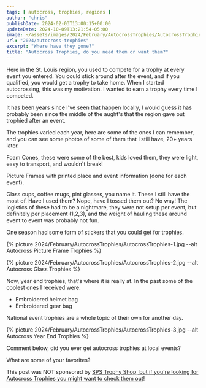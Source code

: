 ```yaml
---
tags: [ autocross, trophies, regions ]
author: "chris"
publishDate: 2024-02-03T13:00:15+00:00
updateDate: 2024-10-09T13:21:54-05:00
image: ~/assets/images/2024/February/AutocrossTrophies/AutocrossTrophies-1.jpg
url: "2024/autocross-trophies"
excerpt: "Where have they gone?"
title: "Autocross Trophies, do you need them or want them?"
---
```


Here in the St. Louis region, you used to compete for a trophy at every event you entered. You could stick around after the event, and if you qualified, you would get a trophy to take home. When I started autocrossing, this was my motivation. I wanted to earn a trophy every time I competed.

It has been years since I've seen that happen locally, I would guess it has probably been since the middle of the aught's that the region gave out trophied after an event. 

The trophies varied each year, here are some of the ones I can remember, and you can see some photos of some of them that I still have, 20+ years later.

Foam Cones, these were some of the best, kids loved them, they were light, easy to transport, and wouldn't break! 

Picture Frames with printed place and event information (done for each event).

Glass cups, coffee mugs, pint glasses, you name it. These I still have the most of. Have I used them? Nope, have I tossed them out? No way! The logistics of these had to be a nightmare, they were not setup per event, but definitely per placement (1,2,3), and the weight of hauling these around event to event was probably not fun.

One season had some form of stickers that you could get for trophies.


{% picture 2024/February/AutocrossTrophies/AutocrossTrophies-1.jpg --alt Autocross Picture Frame Trophies  %}

{% picture 2024/February/AutocrossTrophies/AutocrossTrophies-2.jpg --alt Autocross Glass Trophies  %}


Now, year end trophies, that's where it is really at. In the past some of the coolest ones I received were:
- Embroidered helmet bag
- Embroidered gear bag

National event trophies are a whole topic of their own for another day.

{% picture 2024/February/AutocrossTrophies/AutocrossTrophies-3.jpg --alt Autocross Year End Trophies  %}

Comment below, did you ever get autocross trophies at local events?

What are some of your favorites?

This post was NOT sponsored by [SPS Trophy Shop, but if you're looking for Autocross Trophies you might want to check them out](https://soloperformance.com/collections/sps-trophy-shop)!

